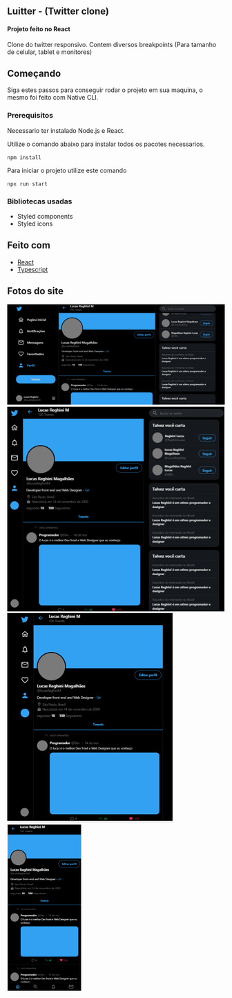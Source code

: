## Luitter - (Twitter clone)
#### Projeto feito no React

Clone do twitter responsivo.
Contem diversos breakpoints (Para tamanho de celular, tablet e monitores)

## Começando

Siga estes passos para conseguir rodar o projeto em sua maquina, o mesmo foi feito com Native CLI.

### Prerequisitos

Necessario ter instalado Node.js e React.

Utilize o comando abaixo para instalar todos os pacotes necessarios.

```
npm install
```
Para iniciar o projeto utilize este comando

```
npx run start
```

### Bibliotecas usadas

* Styled components
* Styled icons

## Feito com

* [React](https://pt-br.reactjs.org/)
* [Typescript](https://www.typescriptlang.org/) 


## Fotos do site

![Site em monitores](https://github.com/lucasReghiniM/Luitter-Twitterclone-Responsivo/blob/master/Twitter%201.PNG)
![Site em monitores pequenos](https://github.com/lucasReghiniM/Luitter-Twitterclone-Responsivo/blob/master/smal%20pc%20twitter.PNG)
![Site em tablets](https://github.com/lucasReghiniM/Luitter-Twitterclone-Responsivo/blob/master/Tablet%20twitter.PNG)
![Site em celulares](https://github.com/lucasReghiniM/Luitter-Twitterclone-Responsivo/blob/master/Mobile%20twitter.PNG)

